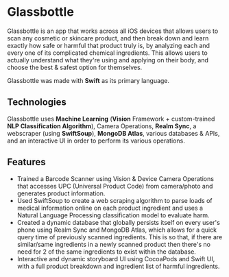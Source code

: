 # Glassbottle

Glassbottle is an app that works across all iOS devices that allows users to scan any cosmetic or skincare product, and then break down and learn exactly how safe or harmful that product truly is, by analyzing each and every one of its complicated chemical ingredients. This allows users to actually understand what they're using and applying on their body, and choose the best & safest option for themselves.

Glassbottle was made with **Swift** as its primary language.

## Technologies

Glassbottle uses **Machine Learning** (**Vision** Framework + custom-trained **NLP Classification Algorithm**), Camera Operations, **Realm Sync**, a webscraper (using **SwiftSoup**), **MongoDB Atlas**, various databases & APIs, and an interactive UI in order to perform its various operations. 

## Features
* Trained a Barcode Scanner using Vision & Device Camera Operations that accesses UPC (Universal Product Code) from camera/photo and generates product       information.
* Used SwiftSoup to create a web scraping algorithm to parse loads of medical information online on each product ingredient and uses a Natural Language       Processing classification model to evaluate harm.
* Created a dynamic database that globally persists itself on every user's phone using Realm Sync and MongoDB Atlas, which allows for a quick query time of   previously scanned ingredients. This is so that, if there are similar/same ingredients in a newly scanned product then there's no need for 2 of the same
  ingredients to exist within the database.
* Interactive and dynamic storyboard UI using CocoaPods and Swift UI, with a full product breakdown and ingredient list of harmful ingredients.
